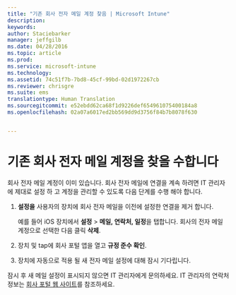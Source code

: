 ```yaml
---
title: "기존 회사 전자 메일 계정 찾음 | Microsoft Intune"
description: 
keywords: 
author: Staciebarker
manager: jeffgilb
ms.date: 04/28/2016
ms.topic: article
ms.prod: 
ms.service: microsoft-intune
ms.technology: 
ms.assetid: 74c51f7b-7bd8-45cf-99bd-02d1972267cb
ms.reviewer: chrisgre
ms.suite: ems
translationtype: Human Translation
ms.sourcegitcommit: e52ebdd62ca68f1d9226def654961075400184a8
ms.openlocfilehash: 02a07a6017ed2bb569dd9d3756f84b7b8078f630


---
```


# 기존 회사 전자 메일 계정을 찾을 수합니다
회사 전자 메일 계정이 이미 있습니다. 회사 전자 메일에 연결을 계속 하려면 IT 관리자에 제대로 설정 하 고 계정을 관리할 수 있도록 다음 단계를 수행 해야 합니다.

1.  **설정을** 사용자의 장치에 회사 전자 메일을 이전에 설정한 연결을 제거 합니다.

    예를 들어 iOS 장치에서 **설정** &gt; **메일, 연락처, 일정**을 탭합니다. 회사의 전자 메일 계정으로 선택한 다음 클릭 **삭제**.

2.  장치 및 tap에 회사 포털 앱을 열고 **규정 준수 확인**.

3.  장치에 자동으로 적용 될 새 전자 메일 설정에 대해 잠시 기다립니다.

잠시 후 새 메일 설정이 표시되지 않으면 IT 관리자에게 문의하세요. IT 관리자의 연락처 정보는 [회사 포털 웹 사이트](http://portal.manage.microsoft.com)를 참조하세요.




<!--HONumber=Jun16_HO4-->


